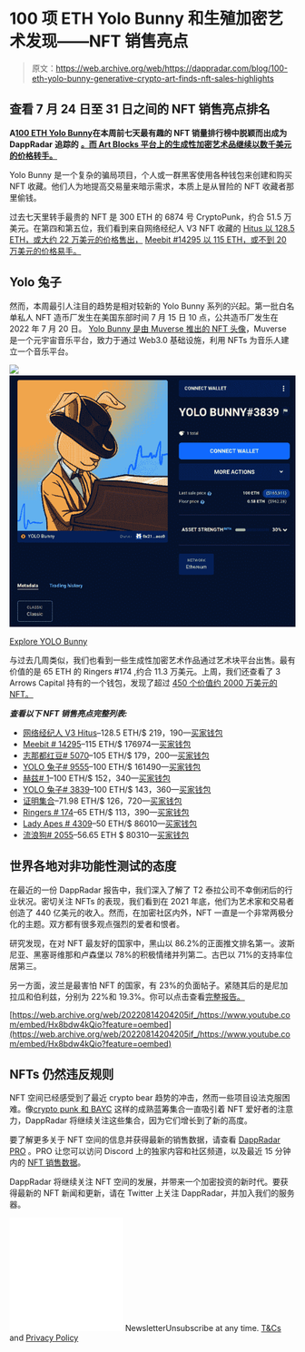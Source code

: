 # 100 项 ETH Yolo Bunny 和生殖加密艺术发现——NFT 销售亮点

> 原文：<https://web.archive.org/web/https://dappradar.com/blog/100-eth-yolo-bunny-generative-crypto-art-finds-nft-sales-highlights>

## 查看 7 月 24 日至 31 日之间的 NFT 销售亮点排名

**A**[**100 ETH Yolo Bunny**](https://web.archive.org/web/20220814204205/https://dappradar.com/hub/nft-explorer/collection/yolo-bunny)**在本周前七天最有趣的 NFT 销量排行榜中脱颖而出成为 DappRadar** **追踪的** [**。而 Art Blocks 平台上的生成性加密艺术品继续以数千美元的价格转手。**](https://web.archive.org/web/20220814204205/https://dappradar.com/nft/sales)

Yolo Bunny 是一个复杂的骗局项目，个人或一群黑客使用各种钱包来创建和购买 NFT 收藏。他们人为地提高交易量来暗示需求，本质上是从冒险的 NFT 收藏者那里偷钱。

过去七天里转手最贵的 NFT 是 300 ETH 的 6874 号 CryptoPunk，约合 51.5 万美元。在第四和第五位，我们看到来自网络经纪人 V3 NFT 收藏的 [Hitus 以 128.5 ETH，或大约 22 万美元的价格售出，](https://web.archive.org/web/20220814204205/https://dappradar.com/hub/assets/eth/0x892848074ddea461a15f337250da3ce55580ca85/7808) [Meebit #14295 以 115 ETH，或不到 20 万美元的价格易手。](https://web.archive.org/web/20220814204205/https://dappradar.com/hub/assets/eth/0x7bd29408f11d2bfc23c34f18275bbf23bb716bc7/14295)

## Yolo 兔子

然而，本周最引人注目的趋势是相对较新的 Yolo Bunny 系列的兴起。第一批白名单私人 NFT 造币厂发生在美国东部时间 7 月 15 日 10 点，公共造币厂发生在 2022 年 7 月 20 日。 [Yolo Bunny 是由 Muverse 推出的 NFT 头像](https://web.archive.org/web/20220814204205/https://dappradar.com/hub/nft-explorer/collection/yolo-bunny)，Muverse 是一个元宇宙音乐平台，致力于通过 Web3.0 基础设施，利用 NFTs 为音乐人建立一个音乐平台。

[](https://web.archive.org/web/20220814204205/https://dappradar.com/hub/assets/eth/0xccf3baa603dfddd7c41619fdb8dd0306b11571fe/3839)[![](img/d1c90675e1bc6bdc632089509cf39ee2.png)<picture>![Yolo Bunny](img/3526615de4ac057f1b6199e1d17b9bfc.png)</picture>](https://web.archive.org/web/20220814204205/https://dappradar.com/hub/assets/eth/0xccf3baa603dfddd7c41619fdb8dd0306b11571fe/3839)

[Explore YOLO Bunny](https://web.archive.org/web/20220814204205/https://dappradar.com/hub/nft-explorer/collection/yolo-bunny)

与过去几周类似，我们也看到一些生成性加密艺术作品通过艺术块平台出售。最有价值的是 65 ETH 的 Ringers #174 ,约合 11.3 万美元。上周，我们还查看了 3 Arrows Capital 持有的一个钱包，发现了超过 [450 个价值约 2000 万美元的 NFT。](https://web.archive.org/web/20220814204205/https://dappradar.com/hub/wallet/eth/0x2e675eeae4747c248bfddbafaa3a8a2fdddaa44b)

***查看以下 NFT 销售亮点完整列表:***

*   [网络经纪人 V3 Hitus](https://web.archive.org/web/20220814204205/https://dappradar.com/hub/assets/eth/0x892848074ddea461a15f337250da3ce55580ca85/7808)–128.5 ETH/$ 219，190—[买家钱包](https://web.archive.org/web/20220814204205/https://dappradar.com/hub/wallet/eth/0x487cd9e8bf1d29b4cb3fa0642e9488a46c39c351)
*   [Meebit # 14295](https://web.archive.org/web/20220814204205/https://dappradar.com/hub/assets/eth/0x7bd29408f11d2bfc23c34f18275bbf23bb716bc7/14295)–115 ETH/$ 176974—[买家钱包](https://web.archive.org/web/20220814204205/https://dappradar.com/hub/wallet/eth/0xed47015bb8080b9399f9d0ddfc427b9cee2caab1)
*   [志那都红豆# 5070](https://web.archive.org/web/20220814204205/https://dappradar.com/hub/assets/eth/0xed5af388653567af2f388e6224dc7c4b3241c544/5070)–105 ETH/$ 179，200—[买家钱包](https://web.archive.org/web/20220814204205/https://dappradar.com/hub/wallet/eth/0xc75b143301cf47a3ad096ed904f5e3f0831a57fb)
*   [YOLO 兔子# 9555](https://web.archive.org/web/20220814204205/https://dappradar.com/hub/assets/eth/0xccf3baa603dfddd7c41619fdb8dd0306b11571fe/9555)–100 ETH/$ 161490—[买家钱包](https://web.archive.org/web/20220814204205/https://dappradar.com/hub/wallet/eth/0x909de930b56ee44c3da1949867bd47481101ff8c)
*   [赫兹# 1](https://web.archive.org/web/20220814204205/https://dappradar.com/hub/assets/eth/0x28b119e69748b17e9a33936edf0180f2eab9b6cc/1)–100 ETH/$ 152，340—[买家钱包](https://web.archive.org/web/20220814204205/https://dappradar.com/hub/wallet/eth/0x1a491fc7dacae7e270bf9a116c026987d0e6be0a)
*   [YOLO 兔子# 3839](https://web.archive.org/web/20220814204205/https://dappradar.com/hub/assets/eth/0xccf3baa603dfddd7c41619fdb8dd0306b11571fe/3839)–100 ETH/$ 143，360—[买家钱包](https://web.archive.org/web/20220814204205/https://dappradar.com/hub/wallet/eth/0x21f6722d94371b3357cb8412e9b30215538aacc0)
*   [证明集合](https://web.archive.org/web/20220814204205/https://dappradar.com/hub/assets/eth/0x08d7c0242953446436f34b4c78fe9da38c73668d/275)–71.98 ETH/$ 126，720—[买家钱包](https://web.archive.org/web/20220814204205/https://dappradar.com/hub/wallet/eth/0x56b507fe72a64c339db659682bfb993cbbd77188)
*   [Ringers # 174](https://web.archive.org/web/20220814204205/https://dappradar.com/hub/assets/eth/0xa7d8d9ef8d8ce8992df33d8b8cf4aebabd5bd270/13000174)–65 ETH/$ 113，390—[买家钱包](https://web.archive.org/web/20220814204205/https://dappradar.com/hub/wallet/eth/0x0736e05672b8b4cf08cd7f3d163f97600cd91df7)
*   [Lady Apes # 4309](https://web.archive.org/web/20220814204205/https://dappradar.com/hub/assets/eth/0x495f947276749ce646f68ac8c248420045cb7b5e/71599777317896889596593422567297748181657612122279694726789609794070546219009)–50 ETH/$ 86010—[买家钱包](https://web.archive.org/web/20220814204205/https://dappradar.com/hub/wallet/eth/0x89efc43482e43ca83eb503a5664313994263b4fd)
*   [流浪狗# 2055](https://web.archive.org/web/20220814204205/https://dappradar.com/hub/assets/eth/0xea97fc2c61b8faf98f20ba81aa8a2cf117eb04dc/2055)–56.65 ETH $ 80310—[买家钱包](https://web.archive.org/web/20220814204205/https://dappradar.com/hub/wallet/eth/0x9c7650a8b2744579ac13696c7de30668510d6dda)

## 世界各地对非功能性测试的态度

在最近的一份 DappRadar 报告中，我们深入了解了 T2 泰拉公司不幸倒闭后的行业状况。密切关注 NFTs 的表现，我们看到在 2021 年底，他们为艺术家和交易者创造了 440 亿美元的收入。然而，在加密社区内外，NFT 一直是一个非常两极分化的主题。双方都有很多观点强烈的爱者和恨者。

研究发现，在对 NFT 最友好的国家中，黑山以 86.2%的正面推文排名第一。波斯尼亚、黑塞哥维那和卢森堡以 78%的积极情绪并列第二。古巴以 71%的支持率位居第三。

另一方面，波兰是最害怕 NFT 的国家，有 23%的负面帖子。紧随其后的是尼加拉瓜和伯利兹，分别为 22%和 19.3%。你可以点击查看[完整报告。](https://web.archive.org/web/20220814204205/https://dappradar.com/blog/how-blockchain-users-reacted-to-the-crypto-contagion-and-the-latest-macro-events/#Polarizing-)

[https://web.archive.org/web/20220814204205if_/https://www.youtube.com/embed/Hx8bdw4kQio?feature=oembed](https://web.archive.org/web/20220814204205if_/https://www.youtube.com/embed/Hx8bdw4kQio?feature=oembed)

## NFTs 仍然违反规则

NFT 空间已经感受到了最近 crypto bear 趋势的冲击，然而一些项目设法克服困难。像[crypto punk 和 BAYC](https://web.archive.org/web/20220814204205/https://dappradar.com/hub/nft-explorer) 这样的成熟蓝筹集合一直吸引着 NFT 爱好者的注意力，DappRadar 将继续关注这些集合，因为它们增长到了新的高度。

要了解更多关于 NFT 空间的信息并获得最新的销售数据，请查看 [DappRadar PRO](https://web.archive.org/web/20220814204205/https://dappradar.com/token/pro) 。PRO 让您可以访问 Discord 上的独家内容和社区频道，以及最近 15 分钟内的 [NFT 销售数据](https://web.archive.org/web/20220814204205/https://dappradar.com/nft/sales/1)。

DappRadar 将继续关注 NFT 空间的发展，并带来一个加密投资的新时代。要获得最新的 NFT 新闻和更新，请在 Twitter 上关注 DappRadar，并加入我们的服务器。

![](img/6d5a4a2d609c56e1a5771717e54ba759.png) NewsletterUnsubscribe at any time. [T&Cs](https://web.archive.org/web/20220814204205/https://dappradar.com/terms) and [Privacy Policy](https://web.archive.org/web/20220814204205/https://dappradar.com/privacy-policy)
